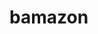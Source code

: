 # bamazon
~~~~~~~~~~~~~~~~~~~~~~~~~~~~~~~~~~~~~~~~~~~~~~~~~~~~~~~~~~~~~~~~~~~~~~~~~~~~~~~~~~~~~~~~~~~~~~~~~~~~~~~~~~~~~~~~~~~~~
